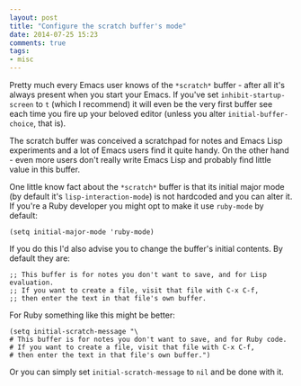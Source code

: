 ```yaml
---
layout: post
title: "Configure the scratch buffer's mode"
date: 2014-07-25 15:23
comments: true
tags:
- misc
---
```


Pretty much every Emacs user knows of the `*scratch*` buffer - after
all it's always present when you start your Emacs. If you've set
`inhibit-startup-screen` to `t` (which I recommend) it will even be
the very first buffer see each time you fire up your beloved editor
(unless you alter `initial-buffer-choice`, that is).

The scratch buffer was conceived a scratchpad for notes and Emacs Lisp
experiments and a lot of Emacs users find it quite handy.  On the
other hand - even more users don't really write Emacs Lisp and
probably find little value in this buffer.

One little know fact about the `*scratch*` buffer is that its initial
major mode (by default it's `lisp-interaction-mode`) is not hardcoded
and you can alter it.  If you're a Ruby developer you might opt to
make it use `ruby-mode` by default:

``` elisp
(setq initial-major-mode 'ruby-mode)
```

If you do this I'd also advise you to change the buffer's initial
contents. By default they are:

``` elisp
;; This buffer is for notes you don't want to save, and for Lisp evaluation.
;; If you want to create a file, visit that file with C-x C-f,
;; then enter the text in that file's own buffer.
```

For Ruby something like this might be better:

``` elisp
(setq initial-scratch-message "\
# This buffer is for notes you don't want to save, and for Ruby code.
# If you want to create a file, visit that file with C-x C-f,
# then enter the text in that file's own buffer.")
```

Or you can simply set `initial-scratch-message` to `nil` and be done with it.
